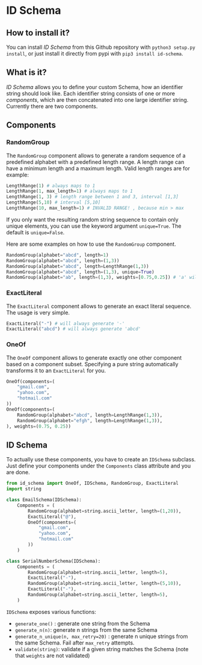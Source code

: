 # ID Schema

## How to install it?

You can install *ID Schema* from this Github repository with `python3 setup.py install`,
or just install it directly from pypi with `pip3 install id-schema`.

## What is it?

*ID Schema* allows you to define your custom Schema, how an identifier string should look like. Each identifier string consists of one or more *components*, which are then concatenated into one large identifier string.
Currently there are two components.

## Components


### RandomGroup

The `RandomGroup` component allows to generate a random sequence of a predefined alphabet
with a predefined length range. A length range can have a minimum length and a maximum length. Valid length ranges are for example:

```python
LengthRange(1) # always maps to 1
LengthRange(1, max_length=1) # always maps to 1
LengthRange(1, 3) # length range between 1 and 3, interval [1,3]
LengthRange(5,10) # interval [5,10]
LengthRange(10, max_length=1) # INVALID RANGE! , because min > max
```

If you only want the resulting random string sequence to contain only unique elements,
you can use the keyword argument `unique=True`. The default is `unique=False`.

Here are some examples on how to use the `RandomGroup` component.
```python
RandomGroup(alphabet="abcd", length=1)
RandomGroup(alphabet="abcd", length=(1,3))
RandomGroup(alphabet="abcd", length=LengthRange(1,3))
RandomGroup(alphabet="abcd", length=(1,3), unique=True)
RandomGroup(alphabet="ab", length=(1,3), weights=[0.75,0.25]) # 'a' will occur 3/4 as much as 'b'
```

### ExactLiteral

The `ExactLiteral` component allows to generate an exact literal sequence. The usage is very simple.

```python
ExactLiteral("-") # will always generate '-'
ExactLiteral("abcd") # will always generate 'abcd'
```


### OneOf

The `OneOf` component allows to generate exactly one other component based on a component subset. Specifying a pure string automatically transforms it to an `ExactLiteral` for you.

```python
OneOf(components=(
	"gmail.com",
	"yahoo.com",
	"hotmail.com"
))
OneOf(components=(
	RandomGroup(alphabet="abcd", length=LengthRange(1,3)),
	RandomGroup(alphabet="efgh", length=LengthRange(1,3)),
), weights=(0.75, 0.25))
```

## ID Schema

To actually use these components, you have to create an `IDSchema` subclass. Just define your components under the `Components` class attribute and you are done.

```python
from id_schema import OneOf, IDSchema, RandomGroup, ExactLiteral
import string

class EmailSchema(IDSchema):
	Components = (
		RandomGroup(alphabet=string.ascii_letter, length=(1,20)),
		ExactLiteral("@"),
		OneOf(components=(
			"gmail.com",
			"yahoo.com",
			"hotmail.com"
		))
	)

class SerialNumberSchema(IDSchema):
	Components = (
		RandomGroup(alphabet=string.ascii_letter, length=5),
		ExactLiteral("-"),
		RandomGroup(alphabet=string.ascii_letter, length=(5,10)),
		ExactLiteral("-"),
		RandomGroup(alphabet=string.ascii_letter, length=5),
	)
```

`IDSchema` exposes various functions:

- `generate_one()` : generate one string from the Schema
- `generate_n(n)`: generate n strings from the same Schema
- `generate_n_unique(n, max_retry=20)` : generate n unique strings from the same Schema. Fail after `max_retry` attempts.
- `validate(string)`: validate if a given string matches the Schema (note that `weights` are not validated)
